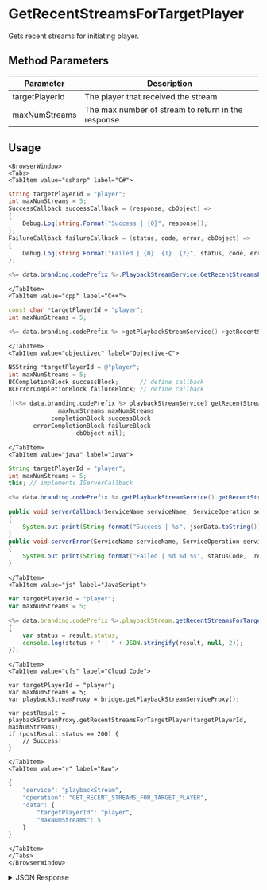 # GetRecentStreamsForTargetPlayer

Gets recent streams for initiating player.

<PartialServop service_name="playbackStream" operation_name="GET_RECENT_STREAMS_FOR_TARGET_PLAYER" />

## Method Parameters
Parameter | Description
--------- | -----------
targetPlayerId | The player that received the stream
maxNumStreams | The max number of stream to return in the response

## Usage

```mdx-code-block
<BrowserWindow>
<Tabs>
<TabItem value="csharp" label="C#">
```

```csharp
string targetPlayerId = "player";
int maxNumStreams = 5;
SuccessCallback successCallback = (response, cbObject) =>
{
    Debug.Log(string.Format("Success | {0}", response));
};
FailureCallback failureCallback = (status, code, error, cbObject) =>
{
    Debug.Log(string.Format("Failed | {0}  {1}  {2}", status, code, error));
};

<%= data.branding.codePrefix %>.PlaybackStreamService.GetRecentStreamsForTargetPlayer(targetPlayerId, maxNumStreams, successCallback, failureCallback);
```

```mdx-code-block
</TabItem>
<TabItem value="cpp" label="C++">
```

```cpp
const char *targetPlayerId = "player";
int maxNumStreams = 5;

<%= data.branding.codePrefix %>->getPlaybackStreamService()->getRecentStreamsForTargetPlayer(targetPlayerId, maxNumStreams, this);
```

```mdx-code-block
</TabItem>
<TabItem value="objectivec" label="Objective-C">
```

```objectivec
NSString *targetPlayerId = @"player";
int maxNumStreams = 5;
BCCompletionBlock successBlock;      // define callback
BCErrorCompletionBlock failureBlock; // define callback

[[<%= data.branding.codePrefix %> playbackStreamService] getRecentStreamsForTargetPlayer:targetPlayerId
              maxNumStreams:maxNumStreams
            completionBlock:successBlock
       errorCompletionBlock:failureBlock
                   cbObject:nil];
```

```mdx-code-block
</TabItem>
<TabItem value="java" label="Java">
```

```java
String targetPlayerId = "player";
int maxNumStreams = 5;
this; // implements IServerCallback

<%= data.branding.codePrefix %>.getPlaybackStreamService().getRecentStreamsForTargetPlayer(targetPlayerId, maxNumStreams, this);

public void serverCallback(ServiceName serviceName, ServiceOperation serviceOperation, JSONObject jsonData)
{
    System.out.print(String.format("Success | %s", jsonData.toString()));
}
public void serverError(ServiceName serviceName, ServiceOperation serviceOperation, int statusCode, int reasonCode, String jsonError)
{
    System.out.print(String.format("Failed | %d %d %s", statusCode,  reasonCode, jsonError.toString()));
}
```

```mdx-code-block
</TabItem>
<TabItem value="js" label="JavaScript">
```

```javascript
var targetPlayerId = "player";
var maxNumStreams = 5;

<%= data.branding.codePrefix %>.playbackStream.getRecentStreamsForTargetPlayer(targetPlayerId, maxNumStreams, result =>
{
	var status = result.status;
	console.log(status + " : " + JSON.stringify(result, null, 2));
});
```

```mdx-code-block
</TabItem>
<TabItem value="cfs" label="Cloud Code">
```

```cfscript
var targetPlayerId = "player";
var maxNumStreams = 5;
var playbackStreamProxy = bridge.getPlaybackStreamServiceProxy();

var postResult = playbackStreamProxy.getRecentStreamsForTargetPlayer(targetPlayerId, maxNumStreams);
if (postResult.status == 200) {
    // Success!
}
```

```mdx-code-block
</TabItem>
<TabItem value="r" label="Raw">
```

```r
{
	"service": "playbackStream",
	"operation": "GET_RECENT_STREAMS_FOR_TARGET_PLAYER",
	"data": {
		"targetPlayerId": "player",
		"maxNumStreams": 5
	}
}
```

```mdx-code-block
</TabItem>
</Tabs>
</BrowserWindow>
```

<details>
<summary>JSON Response</summary>

```json
{
 "data": {
  "streams": [
   {
    "playbackStreamId": "6620a4e8-c4a8-4979-b827-0efa6a4a7435",
    "gameId": "10228",
    "initiatingPlayerId": "38ae8a44-1b24-4ad9-9bb4-a016bdfc6644",
    "targetPlayerId": "38ae8a44-1b24-4ad9-9bb4-a016bdfc6644",
    "status": "COMPLETE",
    "summary": {
     "total": 5
    },
    "expiryTime": null,
    "createdAt": 1526580974204,
    "updatedAt": 1526582826462
   },
   {
    "playbackStreamId": "90802401-806c-4621-afda-7e11ec910ec4",
    "gameId": "10228",
    "initiatingPlayerId": "38ae8a44-1b24-4ad9-9bb4-a016bdfc6644",
    "targetPlayerId": "38ae8a44-1b24-4ad9-9bb4-a016bdfc6644",
    "status": "COMPLETE",
    "summary": {},
    "expiryTime": null,
    "createdAt": 1526578312706,
    "updatedAt": 1526582826463
   }
  ]
 },
 "status": 200
}
```
</details>

